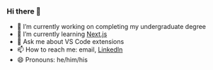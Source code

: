 ### Hi there 👋

- 🔭 I’m currently working on completing my undergraduate degree
- 🌱 I’m currently learning [Next.js](https://nextjs.org/)
- 💬 Ask me about VS Code extensions
- 📫 How to reach me: email, [LinkedIn](https://www.linkedin.com/in/david-thompson-sfwr/)
- 😄 Pronouns: he/him/his

<!--
**datho7561/datho7561** is a ✨ _special_ ✨ repository because its `README.md` (this file) appears on your GitHub profile.

Here are some ideas to get you started:

- 🔭 I’m currently working on ...
- 🌱 I’m currently learning ...
- 👯 I’m looking to collaborate on ...
- 🤔 I’m looking for help with ...
- 💬 Ask me about ...
- 📫 How to reach me: ...
- 😄 Pronouns: ...
- ⚡ Fun fact: ...
-->
